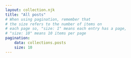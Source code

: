 ```yaml
---
layout: collection.njk
title: "All posts"
# When using pagination, remember that
# the size refers to the number of items on 
# each page so, "size: 1" means each entry has a page,
# "size: 10" means 10 items per page
pagination:
    data: collections.posts
    size: 10
---
```



